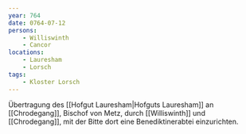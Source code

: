 ```yaml
---
year: 764
date: 0764-07-12
persons: 
    - Williswinth
    - Cancor
locations: 
    - Lauresham
    - Lorsch
tags:
    - Kloster Lorsch
---
```


Übertragung des [[Hofgut Lauresham|Hofguts Lauresham]] an [[Chrodegang]], Bischof von Metz, durch [[Williswinth]] und [[Chrodegang]], mit der Bitte dort eine Benediktinerabtei einzurichten.
